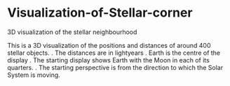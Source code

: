 # Visualization-of-Stellar-corner
3D visualization of the stellar neighbourhood

This is a 3D visualization of the positions and distances of around 400 stellar objects.
. The distances are in lightyears
. Earth is the centre of the display
. The starting display shows Earth with the Moon in each of its quarters.
. The starting perspective is from the direction to which the Solar System is moving.
